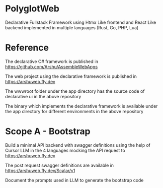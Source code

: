 # PolyglotWeb

Declarative Fullstack Framework using Htmx Like frontend and React Like backend implemented in multiple languages (Rust, Go, PHP, Lua)

# Reference

The declarative C# framework is published in https://github.com/Arshu/AssembleWebApps

The web project using the declarative framework is published in https://arshuweb.fly.dev

The wwwroot folder under the app directory has the source code of declarative ui in the above repository

The binary which implements the declarative framework is available under the app directory for different environments in the above repository

# Scope A - Bootstrap

Build a minimal API backend with swagger definitions using the help of Cursor LLM in the 4 languages mocking the API request to https://arshuweb.fly.dev

The post request swagger definitions are available in https://arshuweb.fly.dev/Scalar/v1

Document the prompts used in LLM to generate the bootstrap code

